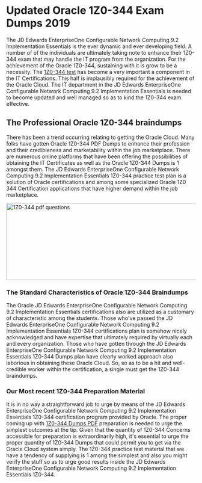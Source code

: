 <h1><strong>Updated Oracle 1Z0-344 Exam Dumps 2019</strong></h1>
<p>The JD Edwards EnterpriseOne Configurable Network Computing 9.2 Implementation Essentials is the ever dynamic and ever developing field. A number of of the individuals are ultimately taking note to enhance their 1Z0-344 exam that may handle the IT program from the organization. For the achievement of the Oracle 1Z0-344, sustaining with it is grow to be a necessity. The <a href="https://www.securedumps.com/1Z0-344-cheat-sheet.html">1Z0-344 test</a> has become a very important a component in the IT Certifications. This half is implausibly required for the achievement of the Oracle Cloud. The IT department in the JD Edwards EnterpriseOne Configurable Network Computing 9.2 Implementation Essentials is needed to become updated and well managed so as to kind the 1Z0-344 exam effective.</p>
<h2><strong>The Professional Oracle 1Z0-344 braindumps</strong></h2>
<p>There has been a trend occurring relating to getting the Oracle Cloud. Many folks have gotten Oracle 1Z0-344 PDF Dumps to enhance their profession and their credibleness and marketability within the job marketplace. There are numerous online platforms that have been offering the possibilities of obtaining the IT Certificates as well as the Oracle 1Z0-344 Dumps is 1 amongst them. The JD Edwards EnterpriseOne Configurable Network Computing 9.2 Implementation Essentials 1Z0-344 practice test plan is a solution of Oracle certifications and among some specialized Oracle 1Z0 344 Certification applications that have higher demand within the job marketplace.</p>
<p><a href="https://www.securedumps.com/1Z0-344-cheat-sheet.html"><img src="https://i.imgur.com/LkNlujf.jpg" alt="1Z0-344 pdf questions" width="550" height="204" /></a></p>
<h3><strong>The Standard Characteristics of Oracle 1Z0-344 Braindumps</strong></h3>
<p>The Oracle JD Edwards EnterpriseOne Configurable Network Computing 9.2 Implementation Essentials certifications also are utilized as a customary of characteristic among the students. Those who've passed the JD Edwards EnterpriseOne Configurable Network Computing 9.2 Implementation Essentials 1Z0-344 certifications plan is somehow nicely acknowledged and have expertise that ultimately required by virtually each and every organization. Those who have gotten through the JD Edwards EnterpriseOne Configurable Network Computing 9.2 Implementation Essentials 1Z0-344 Dumps plan have clearly worked approach also laborious in obtaining these Oracle Cloud. So, so as to be a hit and well- credible worker within the certification, a single must get the 1Z0-344 braindumps.</p>
<h3><strong>Our Most recent 1Z0-344 Preparation Material</strong></h3>
<p>It is in no way a straightforward job to urge by means of the JD Edwards EnterpriseOne Configurable Network Computing 9.2 Implementation Essentials 1Z0-344 certification program provided by Oracle. The proper coming up with <a href="https://www.securedumps.com/1Z0-344-cheat-sheet.html">1Z0-344 Dumps PDF</a> preparation is needed to urge the simplest outcomes at the tip. Given that the quantity of 1Z0-344 Concerns accessible for preparation is extraordinarily high, it's essential to urge the proper quantity of 1Z0-344 Dumps that could permit you to get via the Oracle Cloud system simply. The 1Z0-344 practice test material that we have a tendency of supplying is 1 among the simplest and also you might verify the stuff so as to urge good results inside the JD Edwards EnterpriseOne Configurable Network Computing 9.2 Implementation Essentials 1Z0-344.</p>
